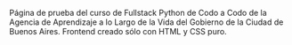 Página de prueba del curso de Fullstack Python de Codo a Codo de la Agencia de Aprendizaje a lo Largo de la Vida del Gobierno de la Ciudad de Buenos Aires. Frontend  creado sólo con HTML y CSS puro.
